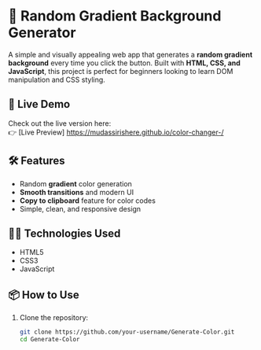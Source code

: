 # 🎨 Random Gradient Background Generator

A simple and visually appealing web app that generates a **random gradient background** every time you click the button. Built with **HTML, CSS, and JavaScript**, this project is perfect for beginners looking to learn DOM manipulation and CSS styling.

## 🚀 Live Demo

Check out the live version here:  
👉 [Live Preview] 
https://mudassirishere.github.io/color-changer-/



## 🛠️ Features

- Random **gradient** color generation
- **Smooth transitions** and modern UI
- **Copy to clipboard** feature for color codes
- Simple, clean, and responsive design

## 🧑‍💻 Technologies Used

- HTML5
- CSS3
- JavaScript

## 📦 How to Use

1. Clone the repository:
   ```bash
   git clone https://github.com/your-username/Generate-Color.git
   cd Generate-Color
